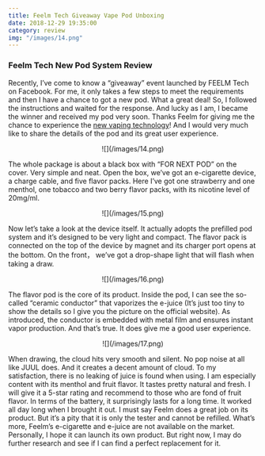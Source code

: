 ```yaml
---
title: Feelm Tech Giveaway Vape Pod Unboxing
date: 2018-12-29 19:35:00
category: review
img: "/images/14.png"
---
```


### Feelm Tech New Pod System Review

Recently, I’ve come to know a “giveaway” event launched by FEELM Tech on Facebook. For me, it only takes a few steps to meet the requirements and then I have a chance to got a new pod. What a great deal! So, I followed the instructions and waited for the response. And lucky as I am, I became the winner and received my pod very soon. Thanks Feelm for giving me the chance to experience the [new vaping technology](http://www.feelmtech.com/)! And I would very much like to share the details of the pod and its great user experience.

<center>
![](/images/14.png)
</center>

The whole package is about a black box with “FOR NEXT POD” on the cover. Very simple and neat. Open the box, we’ve got an e-cigarette device, a charge cable, and five flavor packs. Here I’ve got one strawberry and one menthol, one tobacco and two berry flavor packs, with its nicotine level of 20mg/ml.

<center>
![](/images/15.png)
</center>

<!-- more -->

Now let’s take a look at the device itself. It actually adopts the prefilled pod system and it’s designed to be very light and compact. The flavor pack is connected on the top of the device by magnet and its charger port opens at the bottom. On the front， we’ve got a drop-shape light that will flash when taking a draw.

<center>
![](/images/16.png)
</center>

The flavor pod is the core of its product. Inside the pod, I can see the so-called “ceramic conductor” that vaporizes the e-juice (It’s just too tiny to show the details so I give you the picture on the official website). As introduced, the conductor is embedded with metal film and ensures instant vapor production. And that’s true. It does give me a good user experience.

<center>
![](/images/17.png)
</center>

When drawing, the cloud hits very smooth and silent. No pop noise at all like JUUL does. And it creates a decent amount of cloud. To my satisfaction, there is no leaking of juice is found when using. I am especially content with its menthol and fruit flavor. It tastes pretty natural and fresh. I will give it a 5-star rating and recommend to those who are fond of fruit flavor. In terms of the battery, it surprisingly lasts for a long time. It worked all day long when I brought it out. I must say Feelm does a great job on its product. But it’s a pity that it is only the tester and cannot be refilled. What’s more, Feelm’s e-cigarette and e-juice are not available on the market. Personally, I hope it can launch its own product. But right now, I may do further research and see if I can find a perfect replacement for it.
